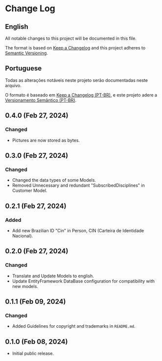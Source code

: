 # Change Log

## English

All notable changes to this project will be documented in this file.

The format is based on [Keep a Changelog](http://keepachangelog.com/)
and this project adheres to [Semantic Versioning](http://semver.org/).

## Portuguese

Todas as alterações notáveis ​​neste projeto serão documentadas neste arquivo.

O formato é baseado em [Keep a Changelog (PT-BR)](https://keepachangelog.com/pt-BR/1.0.0/),
e este projeto adere a [Versionamento Semântico (PT-BR)](https://semver.org/lang/pt-BR/).

<!--
Utils for quick Copy and paste
### Added
### Changed
### Fixed
-->

## 0.4.0 (Feb 27, 2024)

### Changed

- Pictures are now stored as bytes.

## 0.3.0 (Feb 27, 2024)

### Changed

- Changed the data types of some Models.
- Removed Unnecessary and redundant "SubscribedDisciplines" in Customer Model.

## 0.2.1 (Feb 27, 2024)

### Added

- Add new Brazilian ID "Cin" in Person, CIN (Carteira de Identidade Nacional).

## 0.2.0 (Feb 27, 2024)

### Changed

- Translate and Update Models to english.
- Update EntityFramework DataBase configuration for compatibility with new models.

## 0.1.1 (Feb 09, 2024)

### Changed

- Added Guidelines for copyright and trademarks in `README.md`.

## 0.1.0 (Feb 08, 2024)

- Initial public release.

